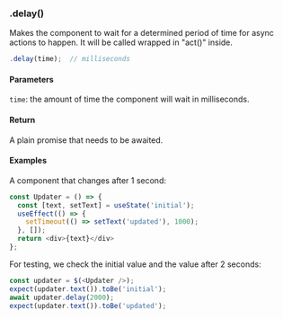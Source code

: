 ### .delay()

Makes the component to wait for a determined period of time for async actions to happen. It will be called wrapped in "act()" inside.

```js
.delay(time);  // milliseconds
```

#### Parameters

`time`: the amount of time the component will wait in milliseconds.

#### Return

A plain promise that needs to be awaited.

#### Examples

A component that changes after 1 second:

```js
const Updater = () => {
  const [text, setText] = useState('initial');
  useEffect(() => {
    setTimeout(() => setText('updated'), 1000);
  }, []);
  return <div>{text}</div>
};
```

For testing, we check the initial value and the value after 2 seconds:

```js
const updater = $(<Updater />);
expect(updater.text()).toBe('initial');
await updater.delay(2000);
expect(updater.text()).toBe('updated');
```
